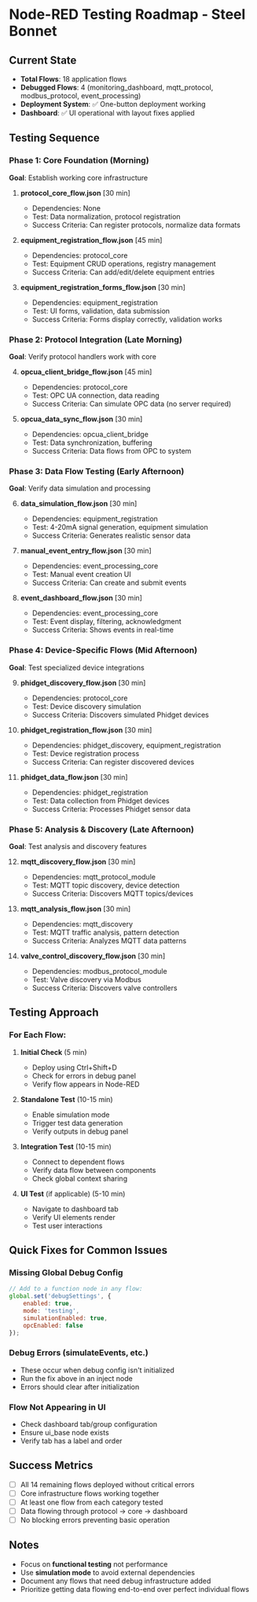 # Node-RED Testing Roadmap - Steel Bonnet

## Current State
- **Total Flows**: 18 application flows
- **Debugged Flows**: 4 (monitoring_dashboard, mqtt_protocol, modbus_protocol, event_processing)
- **Deployment System**: ✅ One-button deployment working
- **Dashboard**: ✅ UI operational with layout fixes applied

## Testing Sequence

### Phase 1: Core Foundation (Morning)
**Goal**: Establish working core infrastructure

1. **protocol_core_flow.json** [30 min]
   - Dependencies: None
   - Test: Data normalization, protocol registration
   - Success Criteria: Can register protocols, normalize data formats

2. **equipment_registration_flow.json** [45 min]
   - Dependencies: protocol_core
   - Test: Equipment CRUD operations, registry management
   - Success Criteria: Can add/edit/delete equipment entries

3. **equipment_registration_forms_flow.json** [30 min]
   - Dependencies: equipment_registration
   - Test: UI forms, validation, data submission
   - Success Criteria: Forms display correctly, validation works

### Phase 2: Protocol Integration (Late Morning)
**Goal**: Verify protocol handlers work with core

4. **opcua_client_bridge_flow.json** [45 min]
   - Dependencies: protocol_core
   - Test: OPC UA connection, data reading
   - Success Criteria: Can simulate OPC data (no server required)

5. **opcua_data_sync_flow.json** [30 min]
   - Dependencies: opcua_client_bridge
   - Test: Data synchronization, buffering
   - Success Criteria: Data flows from OPC to system

### Phase 3: Data Flow Testing (Early Afternoon)
**Goal**: Verify data simulation and processing

6. **data_simulation_flow.json** [30 min]
   - Dependencies: equipment_registration
   - Test: 4-20mA signal generation, equipment simulation
   - Success Criteria: Generates realistic sensor data

7. **manual_event_entry_flow.json** [30 min]
   - Dependencies: event_processing_core
   - Test: Manual event creation UI
   - Success Criteria: Can create and submit events

8. **event_dashboard_flow.json** [30 min]
   - Dependencies: event_processing_core
   - Test: Event display, filtering, acknowledgment
   - Success Criteria: Shows events in real-time

### Phase 4: Device-Specific Flows (Mid Afternoon)
**Goal**: Test specialized device integrations

9. **phidget_discovery_flow.json** [30 min]
   - Dependencies: protocol_core
   - Test: Device discovery simulation
   - Success Criteria: Discovers simulated Phidget devices

10. **phidget_registration_flow.json** [30 min]
    - Dependencies: phidget_discovery, equipment_registration
    - Test: Device registration process
    - Success Criteria: Can register discovered devices

11. **phidget_data_flow.json** [30 min]
    - Dependencies: phidget_registration
    - Test: Data collection from Phidget devices
    - Success Criteria: Processes Phidget sensor data

### Phase 5: Analysis & Discovery (Late Afternoon)
**Goal**: Test analysis and discovery features

12. **mqtt_discovery_flow.json** [30 min]
    - Dependencies: mqtt_protocol_module
    - Test: MQTT topic discovery, device detection
    - Success Criteria: Discovers MQTT topics/devices

13. **mqtt_analysis_flow.json** [30 min]
    - Dependencies: mqtt_discovery
    - Test: MQTT traffic analysis, pattern detection
    - Success Criteria: Analyzes MQTT data patterns

14. **valve_control_discovery_flow.json** [30 min]
    - Dependencies: modbus_protocol_module
    - Test: Valve discovery via Modbus
    - Success Criteria: Discovers valve controllers

## Testing Approach

### For Each Flow:
1. **Initial Check** (5 min)
   - Deploy using Ctrl+Shift+D
   - Check for errors in debug panel
   - Verify flow appears in Node-RED

2. **Standalone Test** (10-15 min)
   - Enable simulation mode
   - Trigger test data generation
   - Verify outputs in debug panel

3. **Integration Test** (10-15 min)
   - Connect to dependent flows
   - Verify data flow between components
   - Check global context sharing

4. **UI Test** (if applicable) (5-10 min)
   - Navigate to dashboard tab
   - Verify UI elements render
   - Test user interactions

## Quick Fixes for Common Issues

### Missing Global Debug Config
```javascript
// Add to a function node in any flow:
global.set('debugSettings', {
    enabled: true,
    mode: 'testing',
    simulationEnabled: true,
    opcEnabled: false
});
```

### Debug Errors (simulateEvents, etc.)
- These occur when debug config isn't initialized
- Run the fix above in an inject node
- Errors should clear after initialization

### Flow Not Appearing in UI
- Check dashboard tab/group configuration
- Ensure ui_base node exists
- Verify tab has a label and order

## Success Metrics
- [ ] All 14 remaining flows deployed without critical errors
- [ ] Core infrastructure flows working together
- [ ] At least one flow from each category tested
- [ ] Data flowing through protocol → core → dashboard
- [ ] No blocking errors preventing basic operation

## Notes
- Focus on **functional testing** not performance
- Use **simulation mode** to avoid external dependencies
- Document any flows that need debug infrastructure added
- Prioritize getting data flowing end-to-end over perfect individual flows